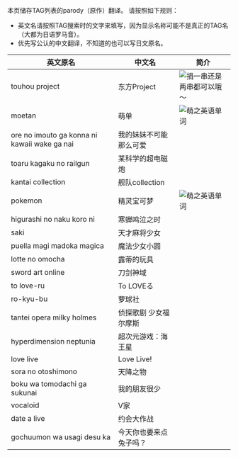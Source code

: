 本页储存TAG列表的parody（原作）翻译。
请按照如下规则：
* 英文名请按照TAG搜索时的文字来填写，因为显示名称可能不是真正的TAG名（大都为日语罗马音）。
* 优先写公认的中文翻译，不知道的也可以写日文原名。

| 英文原名 | 中文名 | 简介 |
| -------- | ---------------------- | ---------------------------------------- |
| touhou project | 东方Project | ![捐一串还是两串都可以哦～](http://ww2.sinaimg.cn/large/6c84b2d6gw1f36161k7odj205k06ydg1.jpg) |
| moetan | 萌单 | ![萌之英语单词](http://ww2.sinaimg.cn/large/6c84b2d6gw1f3614z9jokj205k07ndg1.jpg) |
| ore no imouto ga konna ni kawaii wake ga nai | 我的妹妹不可能那么可爱 | |
| toaru kagaku no railgun | 某科学的超电磁炮 | |
| kantai collection | 舰队collection | |
| pokemon | 精灵宝可梦 | ![萌之英语单词](http://tse1.mm.bing.net/th?&id=OIP.M00aabeffa352256858040b238495b5b1o0&w=299&h=168&c=0&pid=1.9&rs=0&p=0) |
| higurashi no naku koro ni | 寒蝉鸣泣之时 | |
| saki | 天才麻将少女 | |
| puella magi madoka magica | 魔法少女小圆 | |
| lotte no omocha | 露蒂的玩具 | |
| sword art online | 刀剑神域 | |
| to love-ru | To LOVEる | |
| ro-kyu-bu | 萝球社 | |
| tantei opera milky holmes | 侦探歌剧 少女福尔摩斯 | |
| hyperdimension neptunia | 超次元游戏：海王星 | |
| love live | Love Live! | |
| sora no otoshimono | 天降之物 | |
| boku wa tomodachi ga sukunai | 我的朋友很少 | |
| vocaloid | V家 | |
| date a live | 约会大作战 | |
| gochuumon wa usagi desu ka | 今天你也要来点兔子吗？ | |